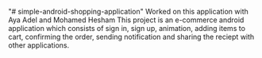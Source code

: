 "# simple-android-shopping-application" 
Worked on this application with Aya Adel and Mohamed Hesham
This project is an e-commerce android application which consists of sign in, sign up, animation,
adding items to cart, confirming the order, sending notification and sharing the reciept with
other applications.
